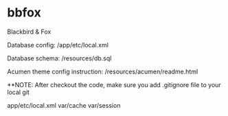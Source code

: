 bbfox
=====

Blackbird &amp; Fox


Database config: /app/etc/local.xml

Database schema: /resources/db.sql

Acumen theme config instruction: /resources/acumen/readme.html


**NOTE: After checkout the code, make sure you add .gitignore file to your local git

app/etc/local.xml
var/cache
var/session
